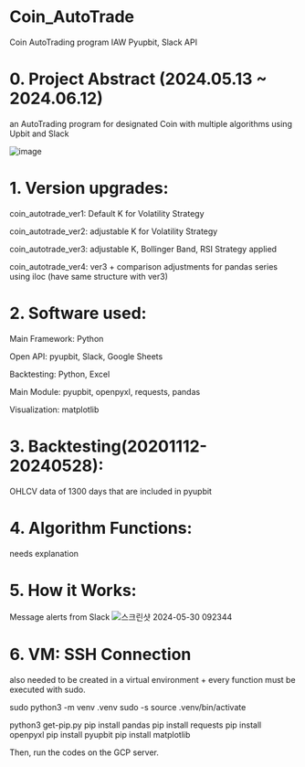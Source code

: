 # Coin_AutoTrade
Coin AutoTrading program IAW Pyupbit, Slack API


# 0. Project Abstract (2024.05.13 ~ 2024.06.12)

an AutoTrading program for designated Coin with multiple algorithms using Upbit and Slack

![image](https://github.com/thewon4155/Coin_AutoTrade/assets/99013724/5f655c9c-dd3b-4c68-b001-ddd732eb6a3b)


# 1. Version upgrades:

coin_autotrade_ver1: Default K for Volatility Strategy

coin_autotrade_ver2: adjustable K for Volatility Strategy

coin_autotrade_ver3: adjustable K, Bollinger Band, RSI Strategy applied

coin_autotrade_ver4: ver3 + comparison adjustments for pandas series using iloc (have same structure with ver3)

# 2. Software used:

Main Framework: Python

Open API: pyupbit, Slack, Google Sheets

Backtesting: Python, Excel

Main Module: pyupbit, openpyxl, requests, pandas

Visualization: matplotlib

# 3. Backtesting(20201112-20240528):

OHLCV data of 1300 days that are included in pyupbit

# 4. Algorithm Functions:
needs explanation

# 5. How it Works:

Message alerts from Slack
![스크린샷 2024-05-30 092344](https://github.com/thewon4155/Coin_AutoTrade/assets/99013724/8fae155a-ada9-4a49-8441-097dd58e6bf3)

# 6. VM: SSH Connection
also needed to be created in a virtual environment + every function must be executed with sudo.

sudo python3 -m venv .venv
sudo -s
source .venv/bin/activate

python3 get-pip.py
pip install pandas
pip install requests
pip install openpyxl
pip install pyupbit
pip install matplotlib

Then, run the codes on the GCP server.
